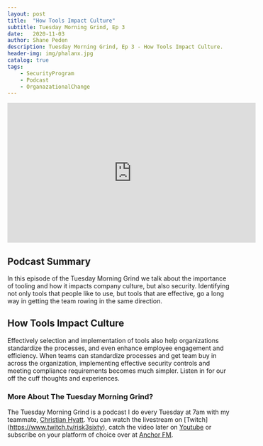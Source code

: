 ```yaml
---
layout: post
title:  "How Tools Impact Culture"
subtitle: Tuesday Morning Grind, Ep 3
date:   2020-11-03
author: Shane Peden
description: Tuesday Morning Grind, Ep 3 - How Tools Impact Culture.
header-img: img/phalanx.jpg
catalog: true
tags:
    - SecurityProgram
	- Podcast
	- OrganazationalChange
---
```


<iframe width="560" height="315" src="https://www.youtube.com/embed/LIUUWHnQ1Oc" frameborder="0" allow="accelerometer; autoplay; clipboard-write; encrypted-media; gyroscope; picture-in-picture" allowfullscreen></iframe>

## Podcast Summary

In this episode of the Tuesday Morning Grind we talk about the importance of tooling and how it impacts company culture, but also security.  Identifying not only tools that people like to use, but tools that are effective, go a long way in getting the team rowing in the same direction.


## How Tools Impact Culture

Effectively selection and implementation of tools also help organizations standardize the processes, and even enhance employee engagement and efficiency. When teams can standardize processes and get team buy in across the organization, implementing effective security controls and meeting compliance requirements becomes much simpler.
Listen in for our off the cuff thoughts and experiences.

### More About The Tuesday Morning Grind?

The Tuesday Morning Grind is a podcast I do every Tuesday at 7am with my teammate, [Christian Hyatt](https://www.linkedin.com/in/christianhyatt/).  You can watch the livestream on [Twitch] (https://www.twitch.tv/risk3sixty), catch the video later on [Youtube](https://www.youtube.com/channel/UCjcD3Vc3Z1FSncd2BvRp9vQ/featured) or subscribe on your platform of choice over at [Anchor FM](https://anchor.fm/risk3sixty).



